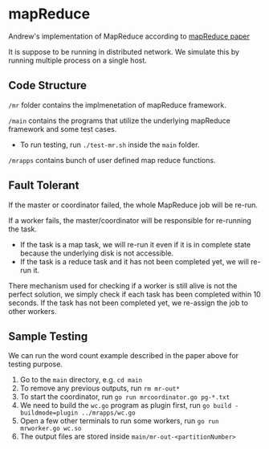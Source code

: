 # mapReduce

Andrew's implementation of MapReduce according to [mapReduce paper](https://pdos.csail.mit.edu/6.824/papers/mapreduce.pdf)

It is suppose to be running in distributed network. We simulate this by running multiple process on a single host.

## Code Structure

`/mr` folder contains the implmenetation of mapReduce framework.

`/main` contains the programs that utilize the underlying mapReduce framework and some test cases.

- To run testing, run `./test-mr.sh` inside the `main` folder.

`/mrapps` contains bunch of user defined map reduce functions.

## Fault Tolerant

If the master or coordinator failed, the whole MapReduce job will be re-run.

If a worker fails, the master/coordinator will be responsible for re-running the task.

- If the task is a map task, we will re-run it even if it is in complete state because the underlying disk is not accessible.
- If the task is a reduce task and it has not been completed yet, we will re-run it.

There mechanism used for checking if a worker is still alive is not the perfect solution, we simply check if each task has been completed within 10 seconds. If the task has not been completed yet, we re-assign the job to other workers.

## Sample Testing

We can run the word count example described in the paper above for testing purpose.

1. Go to the `main` directory, e.g. `cd main`
2. To remove any previous outputs, run `rm mr-out*`
3. To start the coordinator, run `go run mrcoordinator.go pg-*.txt`
4. We need to build the `wc.go` program as plugin first, run `go build -buildmode=plugin ../mrapps/wc.go`
5. Open a few other terminals to run some workers, run `go run mrworker.go wc.so`
6. The output files are stored inside `main/mr-out-<partitionNumber>`
